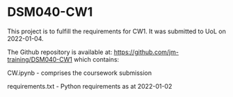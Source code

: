 # DSM040-CW1

This project is to fulfill the requirements for CW1.
It was submitted to UoL on 2022-01-04.

The Github repository is available at: https://github.com/jm-training/DSM040-CW1 which contains:

CW.ipynb          - comprises the coursework submission

requirements.txt  - Python requirements as at 2022-01-02
